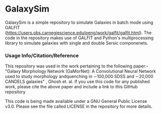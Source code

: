 # GalaxySim

GalaxySim is a simple repository to simulate Galaxies in batch mode using GALFIT (https://users.obs.carnegiescience.edu/peng/work/galfit/galfit.html). The code in the repository makes use of GALFIT and Python's multiprocessing library to simulate galaxies with single and double Sersic componenets. 

### Usage Info/Citation/Reference
This repository was used in the work pertaining to the following paper:-
"Galaxy Morphology Network (GaMorNet):  A Convolutional Neural Network used to study morphology andquenching in ∼100,000 SDSS and ∼20,000 CANDELS galaxies" , Ghosh et. al.
If you use this code for any published work, please cite the above paper and include a link to this GitHub repository

This code is being made available under a GNU General Public License v3.0. Please see the file called LICENSE in the repository for more details.


